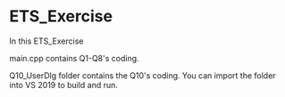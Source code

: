 # ETS_Exercise

In this ETS_Exercise 

main.cpp contains Q1-Q8's coding.

Q10_UserDlg folder contains the Q10's coding. You can import the folder into VS 2019 to build and run.
